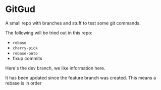 # GitGud

A small repo with branches and stuff to test some git commands.

The following will be tried out in this repo:

- `rebase`
- `cherry-pick`
- `rebase-onto`
- fixup commits

Here's the dev branch, we like information here.

It has been updated since the feature branch was created. This means a rebase is in order
